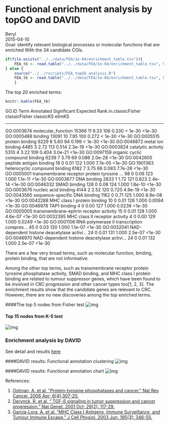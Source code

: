 # Functional enrichment analysis by topGO and DAVID
Beryl  
2015-04-10  
Goal: identify relevant biological processes or molecular functions that are enriched With the 34 candidate CGIs. 




```r
if(file.exists("../../data/FEA/1e-04/enrichment_table.tsv")){
	FEA_tb <- read.table("../../data/FEA/1e-04/enrichment_table.tsv", header = T)
} else {
	source("../../rscripts/FEA_topGO_analysis.R")
	FEA_tb <- read.table("../../data/FEA/1e-04/enrichment_table.tsv", header = T)
	}
```

The top 20 enriched terms:


```r
knitr::kable(FEA_tb)
```



GO.ID        Term                                           Annotated   Significant   Expected   Rank.in.classicFisher   classicFisher  classicKS   elimKS 
-----------  --------------------------------------------  ----------  ------------  ---------  ----------------------  --------------  ----------  -------
GO:0003674   molecular_function                                 15366            11       9.33                     106           0.330  < 1e-30     <1e-30 
GO:0005488   binding                                            13091            10       7.95                     100           0.272  < 1e-30     <1e-30 
GO:0005515   protein binding                                     9229             8       5.60                      94           0.199  < 1e-30     <1e-30 
GO:0046872   metal ion binding                                   4485             3       2.72                     113           0.514  2.3e-19     <1e-30 
GO:0003824   catalytic activity                                  5310             4       3.22                     109           0.404  3.0e-21     <1e-30 
GO:0097159   organic cyclic compound binding                     6239             7       3.79                      69           0.086  2.0e-28     <1e-30 
GO:0042605   peptide antigen binding                               18             0       0.01                     122           1.000  7.7e-05     <1e-30 
GO:1901363   heterocyclic compound binding                       6182             7       3.75                      66           0.083  7.7e-28     <1e-30 
GO:0005001   transmembrane receptor protein tyrosine ...           98             0       0.06                     123           1.000  1.1e-11     <1e-30 
GO:0003677   DNA binding                                         2833             1       1.72                     121           0.823  2.4e-14     <1e-30 
GO:0046332   SMAD binding                                         128             0       0.08                     124           1.000  1.8e-10     <1e-30 
GO:0003676   nucleic acid binding                                4144             2       2.52                     120           0.720  4.9e-19     <1e-30 
GO:0043565   sequence-specific DNA binding                       1162             0       0.71                     125           1.000  8.9e-08     <1e-30 
GO:0042288   MHC class I protein binding                           10             0       0.01                     126           1.000  0.0094      <1e-30 
GO:0046978   TAP1 binding                                           4             0       0.00                     127           1.000  0.0239      <1e-30 
GO:0005005   transmembrane-ephrin receptor activity                15             0       0.01                     128           1.000  4.6e-07     <1e-30 
GO:0032395   MHC class II receptor activity                         4             0       0.00                     129           1.000  0.0249      <1e-30 
GO:0001106   RNA polymerase II transcription corepres...           45             0       0.03                     130           1.000  1.1e-07     <1e-30 
GO:0032041   NAD-dependent histone deacetylase activi...           24             0       0.01                     131           1.000  2.5e-07     <1e-30 
GO:0046970   NAD-dependent histone deacetylase activi...           24             0       0.01                     132           1.000  2.5e-07     <1e-30 

There are a few very broad terms, such as molecular function, binding, protein binding, that are not informative.

Among the other top terms, such as transmembrane receptor protein tyrosine phosphatase activity, SMAD binding, and MHC class I protein binding are related to tumour suppressor genes, which have been found to be involved in CRC progression and other cancer types too[1, 2, 3]. The enrichment results show that the candidate genes are relevant to CRC. However, there are no new discoveries among the top enriched terms.

####The top 5 nodes from Fisher test
![img](https://raw.githubusercontent.com/STAT540-UBC/yy_team01_colorectal-cancer_STAT540_2015/master/data/FEA/1e-04/Fisher_top5nodes.png?token=AIR6N8h1hFe2UbsotEXVJDbGtMlvAx9mks5VMezTwA%3D%3D)


#### Top 15 nodes from K-S test
![img](https://raw.githubusercontent.com/STAT540-UBC/yy_team01_colorectal-cancer_STAT540_2015/master/data/FEA/1e-04/KS_top15nodes.png?token=AIR6NwpTrEQAQUAoLVWqdhPYX7XZG_bnks5VMe0swA%3D%3D)


### Enrichment analysis by DAVID
See detail and results [here](https://github.com/STAT540-UBC/yy_team01_colorectal-cancer_STAT540_2015/tree/master/data/DAVID)

####DAVID results: Functional annotation clustering
![img](https://raw.githubusercontent.com/STAT540-UBC/yy_team01_colorectal-cancer_STAT540_2015/master/data/DAVID/DAVID_anno_clustering_normal_adenoma_cancer.png?token=AIR6N1P2a5HlvA1RKG56rTar2i6eToeWks5VMfE-wA%3D%3D)


####DAVID results: Functional annotation chart
![img](https://raw.githubusercontent.com/STAT540-UBC/yy_team01_colorectal-cancer_STAT540_2015/master/data/DAVID/DAVID_anno_chart_normal_adenoma_cancer.png?token=AIR6N9vYuN6Bb-zUngobNfveriZMbKhuks5VMfGswA%3D%3D)


References:

1. [Ostman, A. et al. "Protein-tyrosine phosphatases and cancer." Nat Rev Cancer. 2006 Apr; 6(4):307-20.](http://www.ncbi.nlm.nih.gov/pubmed/16557282)
2. [Derynck, R. et al. “ TGF-ß signaling in tumor suppression and cancer progression.” Nat Genet. 2001 Oct; 29(2): 117-29.](http://www.ncbi.nlm.nih.gov/pubmed/11586292)
3. [Garcia-Lora, A. et al. “MHC Class I Antigens, Immune Surveillance, and Tumour Immune Escape.” J Cell Physiol. 2003 Jun; 195(3): 346-55.](http://www.ncbi.nlm.nih.gov/pubmed/12704644)
